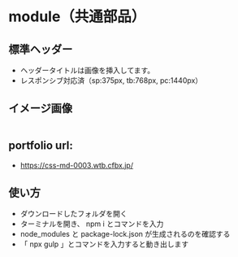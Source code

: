 # module（共通部品）

## 標準ヘッダー

- ヘッダータイトルは画像を挿入してます。
- レスポンシブ対応済（sp:375px, tb:768px, pc:1440px）

## イメージ画像

<img src="https://css-md-0004.wtb.cfbx.jp/images/md-header-01.jpg" alt="" title="" width="">

## portfolio url:

- https://css-md-0003.wtb.cfbx.jp/

## 使い方

- ダウンロードしたフォルダを開く
- ターミナルを開き、 npm i とコマンドを入力
- node_modules と package-lock.json が生成されるのを確認する
- 「 npx gulp 」とコマンドを入力すると動き出します
